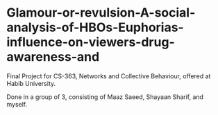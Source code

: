 # Glamour-or-revulsion-A-social-analysis-of-HBOs-Euphorias-influence-on-viewers-drug-awareness-and
Final Project for CS-363, Networks and Collective Behaviour, offered at Habib University.

Done in a group of 3, consisting of Maaz Saeed, Shayaan Sharif, and myself.
